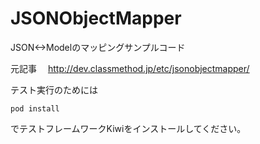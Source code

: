 JSONObjectMapper
================

JSON&lt;->Modelのマッピングサンプルコード

元記事　
http://dev.classmethod.jp/etc/jsonobjectmapper/

テスト実行のためには
```
pod install
```
でテストフレームワークKiwiをインストールしてください。

